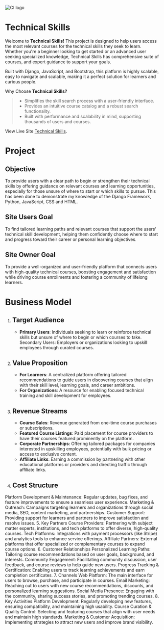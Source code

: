 ![CI logo](https://codeinstitute.s3.amazonaws.com/fullstack/ci_logo_small.png)

# Technical Skills
Welcome to **Technical Skills!** This project is designed to help users access the most relevant courses for the technical skills they seek to learn. Whether you're a beginner looking to get started or an advanced user seeking specialized knowledge, Technical Skills has comprehensive suite of courses, and expert guidance to support your goals.

Built with Django, JavaScript, and Bootstrap, this platform is highly scalable, easy to navigate and scalable, making it a perfect solution for learners and curious people.

Why Choose **Technical Skills?**

> - Simplifies the skill search process with a user-friendly interface.
> - Provides an intuitive course catalog and a robust search functionality.
> - Built with performance and scalability in mind, supporting thousands of users and courses.

View Live Site [Technical Skills](https://pages.github.com/).

# Project

## Objective
To provide users with a clear path to begin or strengthen their technical skills by offering guidance on relevant courses and learning opportunities, especially for those unsure of where to start or which skills to pursue. This has been done to demonstrate my knowledge of the Django Framework, Python, JavaScript, CSS and HTML.

## Site Users Goal
To find tailored learning paths and relevant courses that support the users' technical skill development, helping them confidently choose where to start and progress toward their career or personal learning objectives.

## Site Owner Goal
To provide a well-organized and user-friendly platform that connects users with high-quality technical courses, boosting engagement and satisfaction while driving course enrollments and fostering a community of lifelong learners.

# Business Model
1. ## Target Audience
	- **Primary Users**: Individuals seeking to learn or reinforce technical skills but unsure of where to begin or which courses to take.
Secondary Users: Employers or organizations looking to upskill employees through curated courses.
2. ## Value Proposition
	- **For Learners**: A centralized platform offering tailored recommendations to guide users in discovering courses that align with their skill level, learning goals, and career ambitions.
	- **For Organizations**: A resource for enabling focused technical training and skill development for employees.
3. ## Revenue Streams
	- **Course Sales**: Revenue generated from one-time course purchases or subscriptions.
	- **Featured Course Listings**: Paid placement for course providers to have their courses featured prominently on the platform.
	- **Corporate Partnerships**: Offering tailored packages for companies interested in upskilling employees, potentially with bulk pricing or access to exclusive content.
	- **Affiliate Links**: Earning a commission by partnering with other educational platforms or providers and directing traffic through affiliate links.
4. ## Cost Structure
Platform Development & Maintenance: Regular updates, bug fixes, and feature improvements to ensure a seamless user experience.
Marketing & Outreach: Campaigns targeting learners and organizations through social media, SEO, content marketing, and partnerships.
Customer Support: Providing support for learners and partners to improve satisfaction and resolve issues.
5. Key Partners
Course Providers: Partnering with subject matter experts, institutions, and tech platforms to offer diverse, high-quality courses.
Tech Platforms: Integrations with payment processors (like Stripe) and analytics tools to enhance service offerings.
Affiliate Partners: External platforms that offer specialized or complementary courses to expand course options.
6. Customer Relationships
Personalized Learning Paths: Tailoring course recommendations based on user goals, background, and interests.
Community Engagement: Facilitating community discussion, user feedback, and course reviews to help guide new users.
Progress Tracking & Certification: Enabling users to track learning achievements and earn completion certificates.
7. Channels
Web Platform: The main interface for users to browse, purchase, and participate in courses.
Email Marketing: Reaching out to users with new course recommendations, discounts, and personalized learning suggestions.
Social Media Presence: Engaging with the community, sharing success stories, and promoting trending courses.
8. Key Activities
Platform Development: Regularly developing new features, ensuring compatibility, and maintaining high usability.
Course Curation & Quality Control: Selecting and featuring courses that align with user needs and maintain high standards.
Marketing & Customer Acquisition: Implementing strategies to attract new users and improve brand visibility.